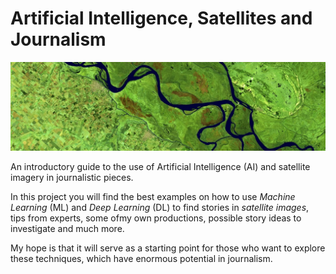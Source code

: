 # Artificial Intelligence, Satellites and Journalism

![Image](/assets/img/parana_card.jpg)

An introductory guide to the use of Artificial Intelligence (AI) and satellite imagery in journalistic pieces.

In this project you will find the best examples on how to use *Machine Learning* (ML) and *Deep Learning* (DL) to find stories in *satellite images*, tips from experts, some ofmy own productions, possible story ideas to investigate and much more.
                    
My hope is that it will serve as a starting point for those who want to explore these techniques, which have enormous potential in journalism.

